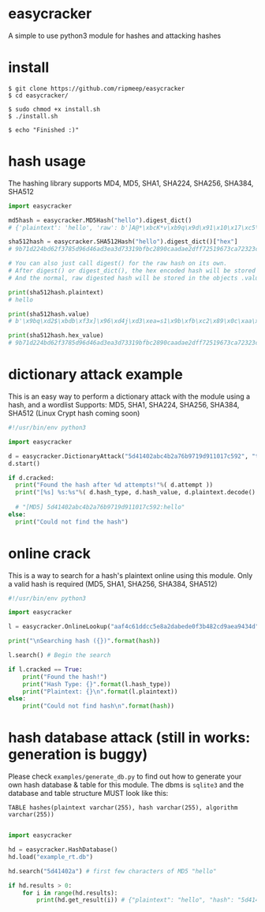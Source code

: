 # easycracker
A simple to use python3 module for hashes and attacking hashes

# install

    $ git clone https://github.com/ripmeep/easycracker
    $ cd easycracker/
    
    $ sudo chmod +x install.sh
    $ ./install.sh
    
    $ echo "Finished :)"
    
# hash usage

The hashing library supports MD4, MD5, SHA1, SHA224, SHA256, SHA384, SHA512

```python
import easycracker

md5hash = easycracker.MD5Hash("hello").digest_dict()
# {'plaintext': 'hello', 'raw': b']A@*\xbcK*v\xb9q\x9d\x91\x10\x17\xc5\x92', 'hex': '5d41402abc4b2a76b9719d911017c592'}

sha512hash = easycracker.SHA512Hash("hello").digest_dict()["hex"] 
# 9b71d224bd62f3785d96d46ad3ea3d73319bfbc2890caadae2dff72519673ca72323c3d99ba5c11d7c7acc6e14b8c5da0c4663475c2e5c3adef46f73bcdec043

# You can also just call digest() for the raw hash on its own.
# After digest() or digest_dict(), the hex encoded hash will be stored in .hex_value
# And the normal, raw digested hash will be stored in the objects .value attribute

print(sha512hash.plaintext)
# hello

print(sha512hash.value)
# b'\x9bq\xd2$\xbdb\xf3x]\x96\xd4j\xd3\xea=s1\x9b\xfb\xc2\x89\x0c\xaa\xda\xe2\xdf\xf7%\x19g<\xa7##\xc3\xd9\x9b\xa5\xc1\x1d|z\xccn\x14\xb8\xc5\xda\x0cFcG\\.\\:\xde\xf4os\xbc\xde\xc0C'

print(sha512hash.hex_value)
# 9b71d224bd62f3785d96d46ad3ea3d73319bfbc2890caadae2dff72519673ca72323c3d99ba5c11d7c7acc6e14b8c5da0c4663475c2e5c3adef46f73bcdec043
```

# dictionary attack example

This is an easy way to perform a dictionary attack with the module using a hash, and a wordlist
Supports: MD5, SHA1, SHA224, SHA256, SHA384, SHA512   (Linux Crypt hash coming soon)

```python
#!/usr/bin/env python3

import easycracker

d = easycracker.DictionaryAttack("5d41402abc4b2a76b9719d911017c592", "top-passwords.lst")
d.start()

if d.cracked:
  print("Found the hash after %d attempts!"%( d.attempt ))
  print("[%s] %s:%s"%( d.hash_type, d.hash_value, d.plaintext.decode() ))
  
  # "[MD5] 5d41402abc4b2a76b9719d911017c592:hello"
else:
  print("Could not find the hash")
```

# online crack

This is a way to search for a hash's plaintext online using this module. Only a valid hash is required (MD5, SHA1, SHA256, SHA384, SHA512)

```python
#!/usr/bin/env python3

import easycracker

l = easycracker.OnlineLookup("aaf4c61ddcc5e8a2dabede0f3b482cd9aea9434d") # SHA1 "hello"

print("\nSearching hash ({})".format(hash))

l.search() # Begin the search

if l.cracked == True:
    print("Found the hash!")
    print("Hash Type: {}".format(l.hash_type))
    print("Plaintext: {}\n".format(l.plaintext))
else:
    print("Could not find hash\n".format(hash))
```

# hash database attack (still in works: generation is buggy)

Please check `examples/generate_db.py` to find out how to generate your own hash database & table for this module. The dbms is `sqlite3` and the database and table structure MUST look like this:

`TABLE hashes(plaintext varchar(255), hash varchar(255), algorithm varchar(255))`

```python

import easycracker

hd = easycracker.HashDatabase()
hd.load("example_rt.db")

hd.search("5d41402a") # first few characters of MD5 "hello"

if hd.results > 0:
    for i in range(hd.results):
        print(hd.get_result(i)) # {"plaintext": "hello", "hash": "5d41402abc4b2a76b9719d911017c592", "algorithm": "MD5"}
```
